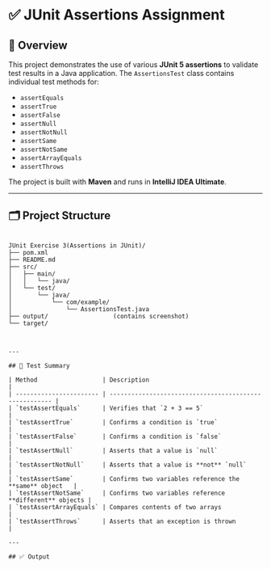 
# ✅ JUnit Assertions Assignment

## 📘 Overview

This project demonstrates the use of various **JUnit 5 assertions** to validate test results in a Java application. The `AssertionsTest` class contains individual test methods for:

- `assertEquals`
- `assertTrue`
- `assertFalse`
- `assertNull`
- `assertNotNull`
- `assertSame`
- `assertNotSame`
- `assertArrayEquals`
- `assertThrows`

The project is built with **Maven** and runs in **IntelliJ IDEA Ultimate**.

---

## 🗂️ Project Structure

```

JUnit Exercise 3(Assertions in JUnit)/
├── pom.xml
├── README.md
├── src/
│   ├── main/
│   │   └── java/           
│   └── test/
│       └── java/
│           └── com/example/
│               └── AssertionsTest.java
├── output/                  (contains screenshot)
└── target/                 



---

## 🧾 Test Summary

| Method                  | Description                                            |
| ----------------------- | ------------------------------------------------------ |
| `testAssertEquals`      | Verifies that `2 + 3 == 5`                             |
| `testAssertTrue`        | Confirms a condition is `true`                         |
| `testAssertFalse`       | Confirms a condition is `false`                        |
| `testAssertNull`        | Asserts that a value is `null`                         |
| `testAssertNotNull`     | Asserts that a value is **not** `null`                 |
| `testAssertSame`        | Confirms two variables reference the **same** object   |
| `testAssertNotSame`     | Confirms two variables reference **different** objects |
| `testAssertArrayEquals` | Compares contents of two arrays                        |
| `testAssertThrows`      | Asserts that an exception is thrown                    |

---

## ✅ Output

